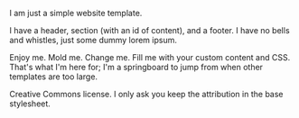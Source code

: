 I am just a simple website template.

I have a header, section (with an id of content), and a footer. I have no bells and whistles, just some dummy lorem ipsum.

Enjoy me. Mold me. Change me. Fill me with your custom content and CSS. That's what I'm here for; I'm a springboard to jump from when other templates are too large.

Creative Commons license. I only ask you keep the attribution in the base stylesheet.
